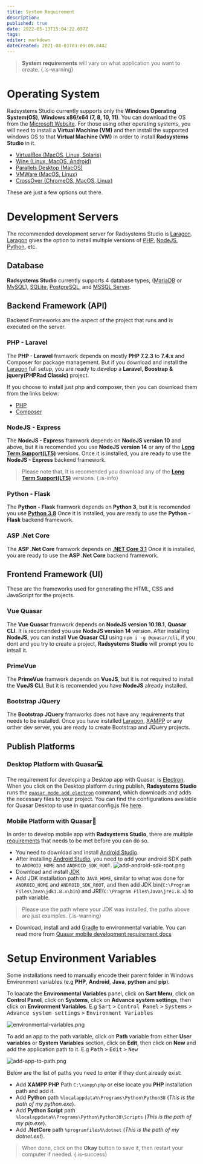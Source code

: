 ```yaml
---
title: System Requirement
description: 
published: true
date: 2022-05-13T15:04:22.697Z
tags: 
editor: markdown
dateCreated: 2021-08-03T03:09:09.844Z
---
```



> **System requirements** will vary on what application you want to create.
{.is-warning}

# Operating System
Radsystems Studio currently supports only the **Windows Operating System(OS)**, **Windows x86/x64 (7, 8, 10, 11)**. You can download the OS from the <a href="https://www.microsoft.com/en-us/software-download/" target="_blank">Microsoft Website</a>. For those using other operating systems, you will need to install a **Virtual Machine (VM)** and then install the supported windows OS to that **Virtual Machine (VM)** in order to install **Radsystems Studio** in it.
- <a href="https://www.virtualbox.org/wiki/Downloads" target="_blank">VirtualBox (MacOS, Linux, Solaris)</a>
- <a href="https://wiki.winehq.org/Download" target="_blank">Wine (Linux, MacOS, Android)</a>
- <a href="https://www.parallels.com/" target="_blank">Parallels Desktop (MacOS)</a>
- <a href="https://www.vmware.com/products/fusion.html" target="_blank">VMWare (MacOS, Linux)</a>
- <a href="https://www.codeweavers.com/crossover/" target="_blank">CrossOver (ChromeOS, MacOS, Linux)</a>

These are just a few options out there.
# Development Servers
The recommended development server for Radsystems Studio is <a href="https://laragon.org/download/" target="_blank">Laragon</a>. <a href="https://laragon.org/download/" target="_blank">Laragon</a> gives the option to install multiple versions of <a href="https://www.php.net/" target="_blank">PHP</a>, <a href="https://nodejs.org/en/" target="_blank">NodeJS</a>, <a href="https://www.python.org/downloads/" target="_blank">Python</a>, etc.

## Database
**Radsystems Studio** currently supports 4 database types, (<a href="https://mariadb.org/download/" target="_blank">MariaDB</a> or <a href="https://dev.mysql.com/downloads/installer/" target="_blank">MySQL</a>), <a href="https://www.sqlite.org/download.html" target="_blank">SQLite</a>, <a href="https://www.postgresql.org/download/" target="_blank">PostgreSQL</a>, and <a href="https://www.microsoft.com/en-us/sql-server/sql-server-downloads" target="_blank">MSSQL Server</a>.

## Backend Framework (API)
Backend Frameworks are the aspect of the project that runs and is executed on the server.

### PHP - Laravel
The **PHP -  Laravel** framwork depends on mostly **PHP 7.2.3** to **7.4.x** and Composer for package management. But if you download and install the <a href="https://laragon.org/download/" target="_blank">Laragon</a> full setup, you are ready to develop a **Laravel, Boostrap & jquery(PHPRad Classic)** project.

If you choose to install just php and composer, then you can download them from the links below:
- <a href="https://www.php.net/downloads.php" target="_blank">PHP</a>
- <a href="https://getcomposer.org/download/" target="_blank">Composer</a>

### NodeJS - Express
The **NodeJS - Express** framwork depends on **NodeJS version 10** and above, but it is recomended you use **NodeJS version 14** or any of the **<a href="https://nodejs.org/en/" target="_blank">Long Term Support(LTS)</a>** versions. Once it is installed, you are ready to use the **NodeJS - Express** backend framework.
> Please note that, It is recomended you download any of the **<a href="https://nodejs.org/en/" target="_blank">Long Term Support(LTS)</a>** versions.
{.is-info}

### Python - Flask
The **Python - Flask** framwork depends on **Python 3**, but it is recomended you use **<a href="https://www.python.org/downloads/release/python-3810/" target="_blank">Python 3.8</a>** Once it is installed, you are ready to use the **Python - Flask** backend framework.

### ASP .Net Core
The **ASP .Net Core** framwork depends on **<a href="https://dotnet.microsoft.com/en-us/download/dotnet/3.1" target="_blank">.NET Core 3.1</a>** Once it is installed, you are ready to use the **ASP .Net Core** backend framework.

## Frontend Framework (UI)
These are the frameworks used for generating the HTML, CSS and JavaScript for the projects.

### Vue Quasar
The **Vue Quasar** framwork depends on **NodeJS version 10.18.1**, **Quasar CLI**. It is recomended you use **NodeJS version 14** version. After installing **NodeJS**, you can install **Vue Quasar CLI** using `npm i -g @quasar/cli`, if you dont and you try to create a project, **Radsystems Studio** will prompt you to intsall it.

### PrimeVue
The **PrimeVue** framwork depends on **VueJS**, but it is not required to install the **VueJS CLI**. But it is recomended you have **NodeJS** already installed.

### Bootstrap JQuery
The **Bootstrap JQuery** framworks does not have any requirements that needs to be installed. Once you have installed <a href="https://laragon.org/download/" target="_blank">Laragon</a>, <a href="https://www.apachefriends.org/download.html" target="_blank">XAMPP</a> or any orther dev server, you are ready to create Bootstrap and JQuery projects.

## Publish Platforms
### Desktop Platform with Quasar💻
The requirement for developing a Desktop app with Quasar, is <a href="https://quasar.dev/quasar-cli-webpack/developing-electron-apps/introduction" target="_blank">Electron</a>. When you click on the Desktop platform during publish, **Radsystems Studio** runs the <a href="https://quasar.dev/quasar-cli-webpack/developing-electron-apps/preparation" target="_blank">`quasar mode add electron`</a> command, which downloads and adds the necessary files to your project. You can find the configurations available for Quasar Desktop to use in quasar.config.js file <a href="https://quasar.dev/quasar-cli-webpack/developing-electron-apps/configuring-electron" target="_blank">here</a>.

### Mobile Platform with Quasar📱
In order to develop mobile app with **Radsystems Studio**, there are multiple <a href="https://quasar.dev/quasar-cli-vite/developing-cordova-apps/preparation#-start-developing" target="_blank">requirements</a> that needs to be met before you can do so.

- You need to download and install <a href="https://developer.android.com/studio" target="_blank">Android Studio</a>.
- After installing <a href="https://developer.android.com/studio" target="_blank">Android Studio</a>, you need to add your android SDK path to `ANDROID_HOME` and `ANDROID_SDK_ROOT`.
![add-android-sdk-root.png](/getting-started/add-android-sdk-root.png)
- Download and install <a href="https://www.oracle.com/technetwork/java/javase/downloads/jdk8-downloads-2133151.html" target="_blank">JDK</a>
- Add JDK installation path to `JAVA_HOME`, similar to what was done for `ANDROID_HOME` and `ANDROID_SDK_ROOT`, and then add JDK bin(`C:\Program Files\Java\jdk1.8.x\bin`) and JRE(`C:\Program Files\Java\jre1.8.x`) to path variable. 
> Please use the path where your JDK was installed, the paths above are just examples.
{.is-warning}

- Download, install and add <a href="https://downloads.gradle-dn.com/distributions/gradle-4.10.3-all.zip" target="_blank">Gradle</a> to environmental variable.
You can read more from <a href="https://quasar.dev/quasar-cli-vite/developing-cordova-apps/preparation#-start-developing" target="_blank">Quasar mobile development requirement docs</a>

# Setup Environment Variables
Some installations need to manually encode their parent folder in Windows Environment variables (e.g **PHP**, **Android**, **Java**, **python** and **pip**). 

To loacate the **Environmental Variables** panel, click on **Sart Menu**, click on **Control Panel**, click on **Systems**, click on **Advance system settings**, then click on **Environment Variables**.
E.g <kbd>Sart</kbd> <kbd>></kbd> <kbd>Control Panel</kbd> <kbd>></kbd> <kbd>Systems</kbd> <kbd>></kbd> <kbd>Advance system settings</kbd> <kbd>></kbd> <kbd>Environment Variables</kbd>

![environmental-variables.png](/getting-started/environmental-variables.png)

To add an app to the path variable, click on **Path** variable from either **User variables** or **System Variables** section, click on **Edit**, then click on **New** and add the application path to it.
E.g <kbd>Path</kbd> <kbd>></kbd> <kbd>Edit</kbd> <kbd>></kbd> <kbd>New</kbd>

![add-app-to-path.png](/getting-started/add-app-to-path.png)

Below are the list of paths you need to enter if they dont already exist:
- Add **XAMPP PHP** Path `C:\xampp\php` or else locate you **PHP** installation path and add it.
- Add **Python** path `%localappdata%\Programs\Python\Python38` (*This is the path of my python.exe*).
- Add **Python Script** path `%localappdata%\Programs\Python\Python38\Scripts` (*This is the path of my pip.exe*).
- Add **.NetCore** path `%programfiles%\dotnet` (*This is the path of my dotnet.ext*).

> When done, click on the **Okay** button to save it, then restart your computer if needed.
{.is-success}

